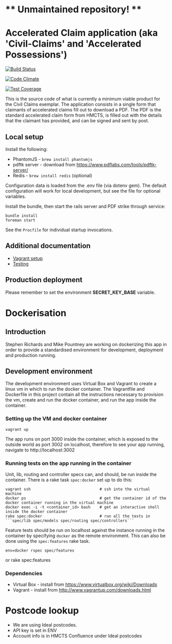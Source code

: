 # ** Unmaintained repository! ** 

# Accelerated Claim application (aka 'Civil-Claims' and 'Accelerated Possessions')

[![Build Status](http://jenkins.dsd.io/view/Civil%20Claims%20Dashboard/job/civilclaims-accelerated-test/badge/icon)](http://ec2-54-194-212-120.eu-west-1.compute.amazonaws.com/view/Civil%20Claims%20Dashboard/job/civilclaims-accelerated-test/)

[![Code Climate](https://codeclimate.com/github/ministryofjustice/accelerated_claims/badges/gpa.svg)](https://codeclimate.com/github/ministryofjustice/accelerated_claims)

[![Test Coverage](https://codeclimate.com/github/ministryofjustice/accelerated_claims/badges/coverage.svg)](https://codeclimate.com/github/ministryofjustice/accelerated_claims)

This is the source code of what is currently a minimum viable product for the Civil Claims exemplar. The application consists in a single form that claimants of accelerated claims fill out to download a PDF. The PDF is the standard accelerated claim form from HMCTS, is filled out with the details that the claimant has provided, and can be signed and sent by post.

## Local setup

Install the following:

* PhantomJS - `brew install phantomjs`
* pdftk server - download from <https://www.pdflabs.com/tools/pdftk-server/>
* Redis - `brew install redis` (optional)

Configuration data is loaded from the .env file (via dotenv gem). The default configuration will work for local development, but see the file for optional variables.

Install the bundle, then start the rails server and PDF strike through service:

```
bundle install
foreman start
```

See the `Procfile` for individual startup invocations.

## Additional documentation

* [Vagrant setup](docs/vagrant.md)
* [Testing](docs/testing.md)

## Production deployment

Please remember to set the environment **SECRET_KEY_BASE** variable.



# Dockerisation

## Introduction

Stephen Richards and Mike Pountney are working on dockerizing this app in order to provide a standardised environment for development, deployment and production running.

## Development environment

The development environment uses Virtual Box and Vagrant to create a linux vm in which to run the docker container.  The Vagrantfile and Dockerfile in this project contain all the instructions necessary to provision the vm, create and run the docker container, and run the app inside the container.

### Setting up the VM and docker container

	vagrant up

The app runs on port 3000 inside the container, which is exposed to the outside world as port 3002 on localhost, therefore to see your app running, navigate to http://localhost:3002



### Running tests on the app running in the container

Unit, lib, routing and controller specs can, and should, be run inside the container.  There is a rake task ```spec:docker``` set up to do this:

	vagrant ssh 			                 # ssh into the virtual machine
	docker ps 				                 # get the container id of the docker container running in the virtual machine
	docker exec -i -t <container_id> bash    # get an interactive shell inside the docker container
	rake spec:docker                         # run all the tests in ```spec/lib spec/models spec/routing spec/controllers```

Feature tests should be run on localhost against the instance running in the container by specifying ```docker``` as the remote environment.  This can also be done using the ```spec:features``` rake task.

	env=docker rspec spec/features

or
	rake spec:features


### Dependencies
* Virtual Box  - install from https://www.virtualbox.org/wiki/Downloads
* Vagrant - install from http://www.vagrantup.com/downloads.html

# Postcode lookup
* We are using Ideal postcodes.
* API key is set in ENV
* Account info is in HMCTS Confluence under Ideal postcodes


